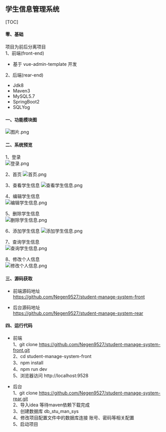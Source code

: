 ## 学生信息管理系统
[TOC]
#### 零、基础
项目为前后分离项目  
1、前端(front-end)  
- 基于 vue-admin-template 开发      

2、后端(rear-end)    
- Jdk8  
- Maven3  
- MySQL5.7  
- SpringBoot2  
- SQLYog  

#### 一、功能模块图
![图片.png](https://upload-images.jianshu.io/upload_images/16432686-d417effc03b21a81.png?imageMogr2/auto-orient/strip%7CimageView2/2/w/1240)



#### 二、系统预览
1、登录  
![登录.png](https://upload-images.jianshu.io/upload_images/16432686-eb6208355eaa1b86.png?imageMogr2/auto-orient/strip%7CimageView2/2/w/1240)    

2、首页
![首页.png](https://upload-images.jianshu.io/upload_images/16432686-e94528b9c1bccdb9.png?imageMogr2/auto-orient/strip%7CimageView2/2/w/1240)  

3、查看学生信息
![查看学生信息.png](https://upload-images.jianshu.io/upload_images/16432686-320483eb2c04817c.png?imageMogr2/auto-orient/strip%7CimageView2/2/w/1240)  

4、编辑学生信息  
![编辑学生信息.png](https://upload-images.jianshu.io/upload_images/16432686-bacd77743ff9b26c.png?imageMogr2/auto-orient/strip%7CimageView2/2/w/1240)  

5、删除学生信息  
![删除学生信息.png](https://upload-images.jianshu.io/upload_images/16432686-93dc75297b4a611a.png?imageMogr2/auto-orient/strip%7CimageView2/2/w/1240)  

6、添加学生信息
![添加学生信息.png](https://upload-images.jianshu.io/upload_images/16432686-6a05e9d3b6a48706.png?imageMogr2/auto-orient/strip%7CimageView2/2/w/1240)  

7、查询学生信息  
![查询学生信息.png](https://upload-images.jianshu.io/upload_images/16432686-e6d6f8480508e42c.png?imageMogr2/auto-orient/strip%7CimageView2/2/w/1240)  

8、修改个人信息  
![修改个人信息.png](https://upload-images.jianshu.io/upload_images/16432686-16dfc1282a7b8e43.png?imageMogr2/auto-orient/strip%7CimageView2/2/w/1240)  


#### 三、源码获取 
- 前端源码地址    
https://github.com/Negen9527/student-manage-system-front  

- 后台源码地址  
https://github.com/Negen9527/student-manage-system-rear  


#### 四、运行代码  
- 前端  
1、git clone https://github.com/Negen9527/student-manage-system-front.git  
2、cd student-manage-system-front  
3、npm install  
4、npm run dev  
5、浏览器访问 http://localhost:9528  

- 后台  
1、git clone https://github.com/Negen9527/student-manage-system-rear.git  
2、导入idea 等待maven依赖下载完成  
3、创建数据库 db_stu_man_sys  
4、修改项目配置文件中的数据库连接 账号、密码等相关配置  
5、启动项目  


